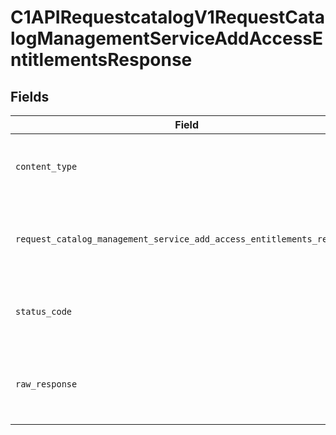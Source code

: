 # C1APIRequestcatalogV1RequestCatalogManagementServiceAddAccessEntitlementsResponse


## Fields

| Field                                                                                                                                                                | Type                                                                                                                                                                 | Required                                                                                                                                                             | Description                                                                                                                                                          |
| -------------------------------------------------------------------------------------------------------------------------------------------------------------------- | -------------------------------------------------------------------------------------------------------------------------------------------------------------------- | -------------------------------------------------------------------------------------------------------------------------------------------------------------------- | -------------------------------------------------------------------------------------------------------------------------------------------------------------------- |
| `content_type`                                                                                                                                                       | *str*                                                                                                                                                                | :heavy_check_mark:                                                                                                                                                   | HTTP response content type for this operation                                                                                                                        |
| `request_catalog_management_service_add_access_entitlements_response`                                                                                                | [Optional[shared.RequestCatalogManagementServiceAddAccessEntitlementsResponse]](../../models/shared/requestcatalogmanagementserviceaddaccessentitlementsresponse.md) | :heavy_minus_sign:                                                                                                                                                   | Empty response with a status code indicating success.                                                                                                                |
| `status_code`                                                                                                                                                        | *int*                                                                                                                                                                | :heavy_check_mark:                                                                                                                                                   | HTTP response status code for this operation                                                                                                                         |
| `raw_response`                                                                                                                                                       | [requests.Response](https://requests.readthedocs.io/en/latest/api/#requests.Response)                                                                                | :heavy_minus_sign:                                                                                                                                                   | Raw HTTP response; suitable for custom response parsing                                                                                                              |